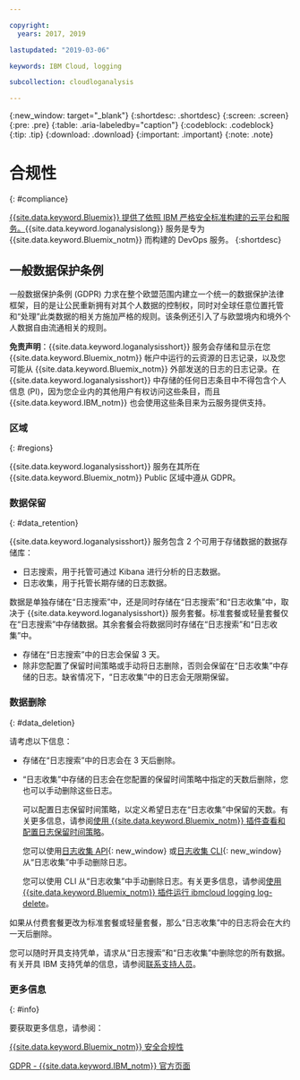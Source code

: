 ```yaml
---

copyright:
  years: 2017, 2019

lastupdated: "2019-03-06"

keywords: IBM Cloud, logging

subcollection: cloudloganalysis

---
```


{:new_window: target="_blank"}
{:shortdesc: .shortdesc}
{:screen: .screen}
{:pre: .pre}
{:table: .aria-labeledby="caption"}
{:codeblock: .codeblock}
{:tip: .tip}
{:download: .download}
{:important: .important}
{:note: .note}


# 合规性
{: #compliance}

[{{site.data.keyword.Bluemix}} 提供了依照 IBM 严格安全标准构建的云平台和服务。](/docs/security/compliance.html#compliance){{site.data.keyword.loganalysislong}} 服务是专为 {{site.data.keyword.Bluemix_notm}} 而构建的 DevOps 服务。
{:shortdesc}


## 一般数据保护条例

一般数据保护条例 (GDPR) 力求在整个欧盟范围内建立一个统一的数据保护法律框架，目的是让公民重新拥有对其个人数据的控制权，同时对全球任意位置托管和“处理”此类数据的相关方施加严格的规则。该条例还引入了与欧盟境内和境外个人数据自由流通相关的规则。 

**免责声明**：{{site.data.keyword.loganalysisshort}} 服务会存储和显示在您 {{site.data.keyword.Bluemix_notm}} 帐户中运行的云资源的日志记录，以及您可能从 {{site.data.keyword.Bluemix_notm}} 外部发送的日志的日志记录。在 {{site.data.keyword.loganalysisshort}} 中存储的任何日志条目中不得包含个人信息 (PI)，因为您企业内的其他用户有权访问这些条目，而且 {{site.data.keyword.IBM_notm}} 也会使用这些条目来为云服务提供支持。

### 区域
{: #regions}

{{site.data.keyword.loganalysisshort}} 服务在其所在 {{site.data.keyword.Bluemix_notm}} Public 区域中遵从 GDPR。


### 数据保留
{: #data_retention}

{{site.data.keyword.loganalysisshort}} 服务包含 2 个可用于存储数据的数据存储库： 

* 日志搜索，用于托管可通过 Kibana 进行分析的日志数据。
* 日志收集，用于托管长期存储的日志数据。

数据是单独存储在“日志搜索”中，还是同时存储在“日志搜索”和“日志收集”中，取决于 {{site.data.keyword.loganalysisshort}} 服务套餐。标准套餐或轻量套餐仅在“日志搜索”中存储数据。其余套餐会将数据同时存储在“日志搜索”和“日志收集”中。

* 存储在“日志搜索”中的日志会保留 3 天。
* 除非您配置了保留时间策略或手动将日志删除，否则会保留在“日志收集”中存储的日志。缺省情况下，“日志收集”中的日志会无限期保留。



### 数据删除
{: #data_deletion}

请考虑以下信息：

* 存储在“日志搜索”中的日志会在 3 天后删除。

* “日志收集”中存储的日志会在您配置的保留时间策略中指定的天数后删除，您也可以手动删除这些日志。 

    可以配置日志保留时间策略，以定义希望日志在“日志收集”中保留的天数。有关更多信息，请参阅[使用 {{site.data.keyword.Bluemix_notm}} 插件查看和配置日志保留时间策略](/docs/services/CloudLogAnalysis/how-to/manage-logs?topic=cloudloganalysis-configuring_retention_policy#configuring_retention_policy)。

    您可以使用[日志收集 API](https://console.bluemix.net/apidocs/948-ibm-cloud-log-collection-api?&language=node&env_id=ibm%3Ayp%3Aus-south#introduction){: new_window} 或[日志收集 CLI](/docs/services/CloudLogAnalysis/reference?topic=cloudloganalysis-log_analysis_cli#log_analysis_cli){: new_window} 从“日志收集”中手动删除日志。 

    您可以使用 CLI 从“日志收集”中手动删除日志。有关更多信息，请参阅[使用 {{site.data.keyword.Bluemix_notm}} 插件运行 ibmcloud logging log-delete](/docs/services/CloudLogAnalysis/how-to/manage-logs?topic=cloudloganalysis-deleting_logs#deleting_logs)。


如果从付费套餐更改为标准套餐或轻量套餐，那么“日志收集”中的日志将会在大约一天后删除。

您可以随时开具支持凭单，请求从“日志搜索”和“日志收集”中删除您的所有数据。有关开具 IBM 支持凭单的信息，请参阅[联系支持人员](/docs/get-support?topic=get-support-getting-customer-support#getting-customer-support)。



### 更多信息
{: #info}

要获取更多信息，请参阅：

[{{site.data.keyword.Bluemix_notm}} 安全合规性](/docs/security/compliance.html#compliance)

[GDPR - {{site.data.keyword.IBM_notm}} 官方页面](https://www.ibm.com/data-responsibility/gdpr/)



